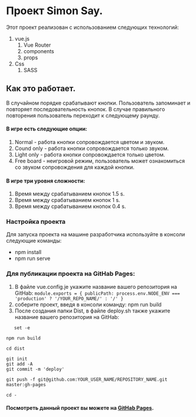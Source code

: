 # Проект Simon Say.
Этот проект реализован с использованием следующих технологий:
1. vue.js
   1. Vue Router
   1. components
   1. props
1. Css
   1. SASS
##  Как это работает.
В случайном порядке срабатывают кнопки. Пользователь запоминает и повторяет последовательность 
кнопок. В случае правильного повторения пользователь переходит к следующему раунду.
#### В игре есть следующие опции:
1. Normal - работа кнопки сопровождается цветом и звуком.
1. Cound only - работа кнопки сопровождается только звуком. 
1. Light only - работа кнопки сопровождается только цветом.
1. Free board - неигровой режим, пользователь может ознакомиться со звуком сопровождения для каждой кнопки.
#### В игре три уровня сложности:
1. Время между срабатыванием кнопок 1.5 s.
1. Время между срабатыванием кнопок 1 s.
1. Время между срабатыванием кнопок 0.4 s.
### Настройка проекта
Для запуска проекта на машине разработчика используйте в консоли следующие команды:
* npm install
* npm run serve
### Для публикации проекта на GitHab Pages:
1. В файле vue.config.je укажите название вашего репозитория на GitHab:
`module.exports = {
    publicPath: process.env.NODE_ENV === 'production' ? '/YOUR_REPO_NAME/' : '/'
}`
1. соберите проект, введя в консоли команду:
npm run build
3. После создания папки Dist, в файле deploy.sh также укажите название вашего репозитория на GitHab:
```
   set -e

npm run build

cd dist

git init
git add -A
git commit -m 'deploy'

git push -f git@github.com:YOUR_USER_NAME/REPOSITORY_NAME.git master:gh-pages

cd -
```

#### Посмотреть данный проект вы можете на [GitHab Pages](https://irina357.github.io/simon_test/).
